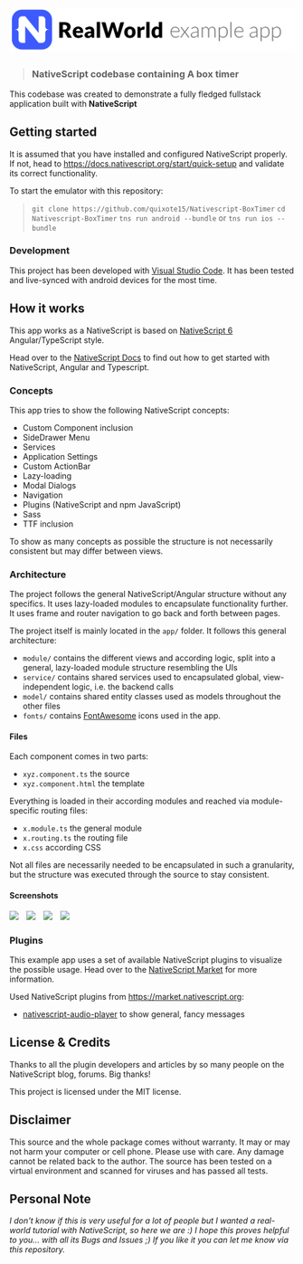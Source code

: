 # ![RealWorld Example App](logo.png)
> ### NativeScript codebase containing A box timer


This codebase was created to demonstrate a fully fledged fullstack application built with **NativeScript**

## Getting started
It is assumed that you have installed and configured NativeScript properly. If not, head to https://docs.nativescript.org/start/quick-setup and validate its correct functionality.

To start the emulator with this repository:
  > `git clone https://github.com/quixote15/Nativescript-BoxTimer`
  > `cd Nativescript-BoxTimer`
  > `tns run android --bundle` or `tns run ios --bundle`

### Development
This project has been developed with [Visual Studio Code](https://code.visualstudio.com/).
It has been tested and live-synced with android devices for the most time.

## How it works
This app works as a NativeScript is based on [NativeScript 6](https://nativescript.org) Angular/TypeScript style.

Head over to the [NativeScript Docs](https://docs.nativescript.org/angular/start/introduction) to find out how to get started with NativeScript, Angular and Typescript.

### Concepts
This app tries to show the following NativeScript concepts:
* Custom Component inclusion
* SideDrawer Menu
* Services
* Application Settings
* Custom ActionBar
* Lazy-loading
* Modal Dialogs
* Navigation
* Plugins (NativeScript and npm JavaScript)
* Sass
* TTF inclusion

To show as many concepts as possible the structure is not necessarily consistent but may differ between views.

### Architecture
The project follows the general NativeScript/Angular structure without any specifics. It uses lazy-loaded modules to encapsulate functionality further. It uses frame and router navigation to go back and forth between pages.

The project itself is mainly located in the `app/` folder. It follows this general architecture:
* `module/` contains the different views and according logic, split into a general, lazy-loaded module structure resembling the UIs
* `service/` contains shared services used to encapsulated global, view-independent logic, i.e. the backend calls
* `model/` contains shared entity classes used as models throughout the other files
* `fonts/` contains [FontAwesome](https://fontawesome.com/v5.9.0/) icons used in the app.

#### Files
Each component comes in two parts:
* `xyz.component.ts` the source
* `xyz.component.html` the template

Everything is loaded in their according modules and reached via module-specific routing files:
* `x.module.ts` the general module
* `x.routing.ts` the routing file
* `x.css` according CSS

Not all files are necessarily needed to be encapsulated in such a granularity, but the structure was executed through the source to stay consistent.


#### Screenshots
<img width="200px" src='https://github.com/quixote15/Nativescript-BoxTimer/blob/master/examples/screenshot_1.png' style="margin-right: 10px;"></img>
<img width="200px" src='https://github.com/quixote15/Nativescript-BoxTimer/blob/master/examples/screenshot_2.png' style="margin-right: 10px;"></img>
<img width="200px" src='https://github.com/quixote15/Nativescript-BoxTimer/blob/master/examples/screenshot_3.png' style="margin-right: 10px;"></img>
<img width="200px" src='https://github.com/quixote15/Nativescript-BoxTimer/blob/master/examples/screenshot_4.png'></img>



### Plugins
This example app uses a set of available NativeScript plugins to visualize the possible usage. Head over to the [NativeScript Market](https://market.nativescript.org/) for more information.

Used NativeScript plugins from https://market.nativescript.org:
* [nativescript-audio-player](https://market.nativescript.org/plugins/nativescript-audio-player) to show general, fancy messages


## License & Credits

Thanks to all the plugin developers and articles by so many people on the NativeScript blog, forums. Big thanks!

This project is licensed under the MIT license.

## Disclaimer
This source and the whole package comes without warranty. It may or may not harm your computer or cell phone. Please use with care. Any damage cannot be related back to the author. The source has been tested on a virtual environment and scanned for viruses and has passed all tests.

## Personal Note
*I don't know if this is very useful for a lot of people but I wanted a real-world tutorial with NativeScript, so here we are :) I hope this proves helpful to you... with all its Bugs and Issues ;) If you like it you can let me know via this repository.*
